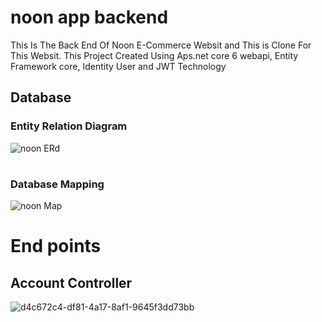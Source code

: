 # noon app backend
This Is The Back End Of Noon  E-Commerce Websit and This is Clone For This Websit.
This Project Created Using Aps.net core 6 webapi, Entity Framework core, Identity User and JWT Technology

## Database
### Entity Relation Diagram
![noon ERd](https://user-images.githubusercontent.com/38104834/182763863-f00be1cc-9381-4777-8696-5f93394dc0bc.png)
#
### Database Mapping
![noon Map](https://user-images.githubusercontent.com/38104834/182763922-c555cc1a-b0c4-482f-93e7-b5c2d47205f9.PNG)
#
# End points
## Account Controller
![d4c672c4-df81-4a17-8af1-9645f3dd73bb](https://user-images.githubusercontent.com/38104834/182765432-89f84241-496f-4b39-b850-6d82f954fd28.jpg)



